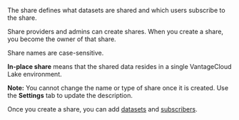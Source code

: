 
The share defines what datasets are shared and which users subscribe to the share.

Share providers and admins can create shares. When you create a share, you become the owner of that share.

Share names are case-sensitive.

**In-place share** means that the shared data resides in a single VantageCloud Lake environment.

**Note:** You cannot change the name or type of share once it is created. Use the **Settings** tab to update the description.

Once you create a share, you can add [datasets](rfg1681040443995.md) and [subscribers](vph1681040670091.md).

